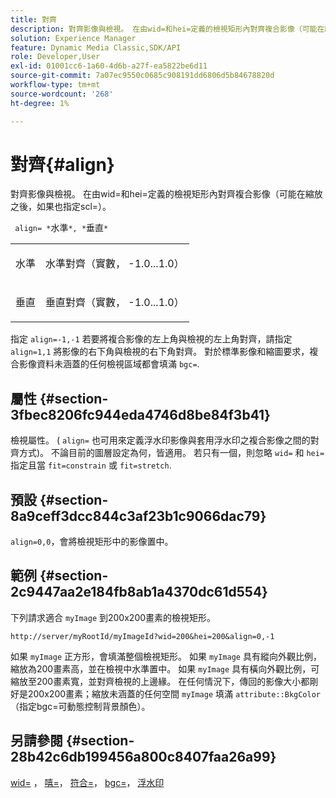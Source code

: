 ```yaml
---
title: 對齊
description: 對齊影像與檢視。 在由wid=和hei=定義的檢視矩形內對齊複合影像（可能在縮放之後，如果也指定scl=）。
solution: Experience Manager
feature: Dynamic Media Classic,SDK/API
role: Developer,User
exl-id: 01001cc6-1a60-4d6b-a27f-ea5822be6d11
source-git-commit: 7a07ec9550c0685c908191dd6806d5b84678820d
workflow-type: tm+mt
source-wordcount: '268'
ht-degree: 1%

---
```


# 對齊{#align}

對齊影像與檢視。 在由wid=和hei=定義的檢視矩形內對齊複合影像（可能在縮放之後，如果也指定scl=）。

` align= *`水準`*, *`垂直`*`

<table id="simpletable_4CB26F72A56D4515B767C303F8E8A1CF"> 
 <tr class="strow"> 
  <td class="stentry"> <p> <span class="codeph"> <span class="varname"> 水準 </span> </span> </p> </td> 
  <td class="stentry"> <p>水準對齊（實數， -1.0...1.0） </p> </td> 
 </tr> 
 <tr class="strow"> 
  <td class="stentry"> <p> <span class="codeph"> <span class="varname"> 垂直 </span> </span> </p> </td> 
  <td class="stentry"> <p>垂直對齊（實數， -1.0...1.0） </p> </td> 
 </tr> 
</table>

指定 `align=-1,-1` 若要將複合影像的左上角與檢視的左上角對齊，請指定 `align=1,1` 將影像的右下角與檢視的右下角對齊。 對於標準影像和縮圖要求，複合影像資料未涵蓋的任何檢視區域都會填滿 `bgc=`.

## 屬性 {#section-3fbec8206fc944eda4746d8be84f3b41}

檢視屬性。 ( `align=` 也可用來定義浮水印影像與套用浮水印之複合影像之間的對齊方式)。 不論目前的圖層設定為何，皆適用。 若只有一個，則忽略 `wid=` 和 `hei=` 指定且當 `fit=constrain` 或 `fit=stretch`.

## 預設 {#section-8a9ceff3dcc844c3af23b1c9066dac79}

`align=0,0`，會將檢視矩形中的影像置中。

## 範例 {#section-2c9447aa2e184fb8ab1a4370dc61d554}

下列請求適合 `myImage` 到200x200畫素的檢視矩形。

`http://server/myRootId/myImageId?wid=200&hei=200&align=0,-1`

如果 `myImage` 正方形，會填滿整個檢視矩形。 如果 `myImage` 具有縱向外觀比例，縮放為200畫素高，並在檢視中水準置中。 如果 `myImage` 具有橫向外觀比例，可縮放至200畫素寬，並對齊檢視的上邊緣。 在任何情況下，傳回的影像大小都剛好是200x200畫素；縮放未涵蓋的任何空間 `myImage` 填滿 `attribute::BkgColor` （指定bgc=可動態控制背景顏色）。

## 另請參閱 {#section-28b42c6db199456a800c8407faa26a99}

[wid=](../../../../../is-api/http-ref/image-serving-api-ref/c-http-protocol-reference/c-command-reference/r-is-http-wid.md#reference-bfeadcb67bf4485f851eb21345527e47) ， [嘻=](../../../../../is-api/http-ref/image-serving-api-ref/c-http-protocol-reference/c-command-reference/r-is-http-hei.md#reference-6d6f556ccc0e4b98a815e8a5c1944a96)， [符合=](../../../../../is-api/http-ref/image-serving-api-ref/c-http-protocol-reference/c-command-reference/r-fit.md#reference-f11bff6d93d143d6b135de3a923bc989)， [bgc=](../../../../../is-api/http-ref/image-serving-api-ref/c-http-protocol-reference/c-command-reference/r-bgc.md#reference-53376175f617446fbe5c69120f834b88)， [浮水印](../../../../../is-api/http-ref/image-serving-api-ref/c-http-protocol-reference/c-syntax-and-features/r-watermarks.md#reference-35d2c3a2c98349b792921c6cb8e73832)
